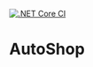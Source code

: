 [![.NET Core CI](https://github.com/doms92/AutoShop/actions/workflows/dotnetcore.yml/badge.svg)](https://github.com/doms92/AutoShop/actions/workflows/dotnetcore.yml)

# AutoShop
